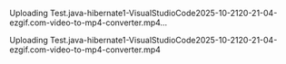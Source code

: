 


Uploading Test.java-hibernate1-VisualStudioCode2025-10-2120-21-04-ezgif.com-video-to-mp4-converter.mp4…






Uploading Test.java-hibernate1-VisualStudioCode2025-10-2120-21-04-ezgif.com-video-to-mp4-converter.mp4


